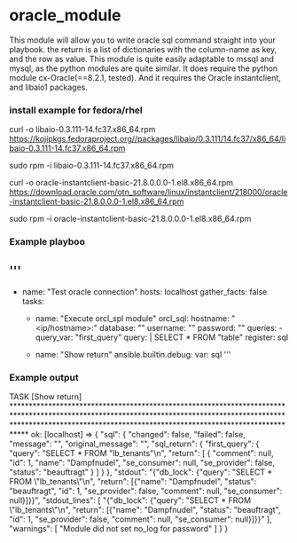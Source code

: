 # oracle_module

This module will allow you to write oracle sql command straight into your playbook.
the return is a list of dictionaries with the column-name as key, and the row as value.
This module is quite easily adaptable to mssql and mysql, as the python modules are quite similar.
It does require the python module cx-Oracle(==8.2.1, tested). And it requires the Oracle instantclient, and libaio1 packages.

### install example for fedora/rhel
curl -o libaio-0.3.111-14.fc37.x86_64.rpm https://kojipkgs.fedoraproject.org//packages/libaio/0.3.111/14.fc37/x86_64/libaio-0.3.111-14.fc37.x86_64.rpm

sudo rpm -i libaio-0.3.111-14.fc37.x86_64.rpm

curl -o oracle-instantclient-basic-21.8.0.0.0-1.el8.x86_64.rpm https://download.oracle.com/otn_software/linux/instantclient/218000/oracle-instantclient-basic-21.8.0.0.0-1.el8.x86_64.rpm

sudo rpm -i oracle-instantclient-basic-21.8.0.0.0-1.el8.x86_64.rpm

### Example playboo
'''
---

- name: "Test oracle connection"
  hosts: localhost
  gather_facts: false
  tasks:
    - name: "Execute orcl_spl module"
      orcl_sql:
        hostname: "<ip/hostname>:<port>"
        database: "<database-name>"
        username: "<username>"
        password: "<password>"
        queries:
          - query_var: "first_query"
            query: |
              SELECT * FROM "table"
      register: sql

    - name: "Show return"
      ansible.builtin.debug:
        var: sql
'''

### Example output
TASK [Show return] **************************************************************************************************************************************************************************************************************************
ok: [localhost] => {
    "sql": {
        "changed": false,
        "failed": false,
        "message": "",
        "original_message": "",
        "sql_return": {
            "first_query": {
                "query": "SELECT * FROM \"lb_tenants\"\n",
                "return": [
                    {
                        "comment": null,
                        "id": 1,
                        "name": "Dampfnudel",
                        "se_consumer": null,
                        "se_provider": false,
                        "status": "beauftragt"
                    }
                ]
            }
        },
        "stdout": "{\"db_lock\": {\"query\": \"SELECT * FROM \\\"lb_tenants\\\"\\n\", \"return\": [{\"name\": \"Dampfnudel\", \"status\": \"beauftragt\", \"id\": 1, \"se_provider\": false, \"comment\": null, \"se_consumer\": null}]}}",
        "stdout_lines": [
            "{\"db_lock\": {\"query\": \"SELECT * FROM \\\"lb_tenants\\\"\\n\", \"return\": [{\"name\": \"Dampfnudel\", \"status\": \"beauftragt\", \"id\": 1, \"se_provider\": false, \"comment\": null, \"se_consumer\": null}]}}"
        ],
        "warnings": [
            "Module did not set no_log for password"
        ]
    }
}
